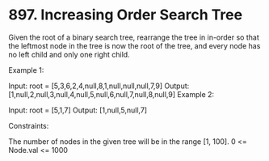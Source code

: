 # 897. Increasing Order Search Tree

Given the root of a binary search tree, rearrange the tree in in-order so that the leftmost node in the tree is now the root of the tree, and every node has no left child and only one right child.

Example 1:


Input: root = [5,3,6,2,4,null,8,1,null,null,null,7,9]
Output: [1,null,2,null,3,null,4,null,5,null,6,null,7,null,8,null,9]
Example 2:


Input: root = [5,1,7]
Output: [1,null,5,null,7]
 

Constraints:

The number of nodes in the given tree will be in the range [1, 100].
0 <= Node.val <= 1000